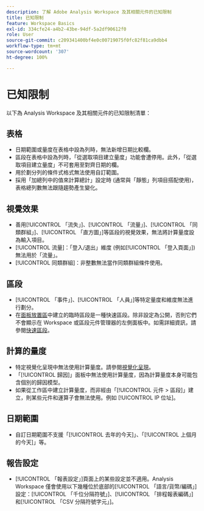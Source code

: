 ```yaml
---
description: 了解 Adobe Analysis Workspace 及其相關元件的已知限制
title: 已知限制
feature: Workspace Basics
exl-id: 334cfe24-a4b2-43be-94df-5a2df90612f0
role: User
source-git-commit: c209341400bf4e0c00719075f0fc82f81ca9dbb4
workflow-type: tm+mt
source-wordcount: '307'
ht-degree: 100%

---
```


# 已知限制

以下為 Analysis Workspace 及其相關元件的已知限制清單：

## 表格

* 日期範圍或量度在表格中設為列時，無法新增日期比較欄。
* 區段在表格中設為列時，「從選取項目建立量度」功能會遭停用。此外，「從選取項目建立量度」不可套用至對齊日期的欄。
* 用於劃分列的條件式格式無法使用自訂範圍。
* 採用「加總列中的值來計算總計」設定時 (通常與「靜態」列項目搭配使用)，表格總列數無法跟隨趨勢產生變化。

## 視覺效果

* 善用[!UICONTROL 「流失」]、[!UICONTROL 「流量」]、[!UICONTROL 「同類群組」]、[!UICONTROL 「直方圖」]等區段的視覺效果，無法將計算量度設為輸入項目。
* [!UICONTROL 流量]：「登入/退出」維度 (例如[!UICONTROL 「登入頁面」]) 無法用於「流量」。
* [!UICONTROL 同類群組]：非整數無法當作同類群組條件使用。

## 區段

* [!UICONTROL 「事件」]、[!UICONTROL 「人員」]等特定量度和維度無法進行劃分。
* 在[面板放置區](/help/analysis-workspace/c-panels/panels.md)中建立的臨時區段是一種快速區段。除非設定為公開，否則它們不會顯示在 Workspace 或區段元件管理器的左側面板中。如需詳細資訊，請參閱[快速區段](/help/components/segments/seg-quick.md)。

## 計算的量度

* 特定視覺化呈現中無法使用計算量度。請參閱[視覺化呈現](#visualizations)。
* 「[!UICONTROL 歸因]」面板中無法使用計算量度，因為計算量度本身可能包含個別的歸因模型。
* 如果從工作區中建立計算量度，而非經由「[!UICONTROL 元件 > 區段]」建立，則某些元件和運算子會無法使用。例如 [!UICONTROL IP 位址]。

## 日期範圍

* 自訂日期範圍不支援「[!UICONTROL 去年的今天]」、「[!UICONTROL 上個月的今天]」等。


## 報告設定

* [!UICONTROL 「報表設定」]頁面上的某些設定並不適用。Analysis Workspace 僅會使用以下幾種位於底部的[!UICONTROL 「語言/貨幣/編碼」]設定：[!UICONTROL 「千位分隔符號」]、[!UICONTROL 「排程報表編碼」]和[!UICONTROL 「CSV 分隔符號字元」]。

